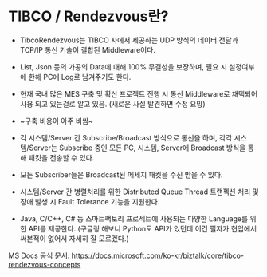 # TIBCO / Rendezvous란?
- TibcoRendezvous는 TIBCO 사에서 제공하는 UDP 방식의 데이터 전달과 TCP/IP 통신 기술이 결합된 Middleware이다.
- List, Json 등의 가공의 Data에 대해 100% 무결성을 보장하며, 필요 시 설정여부에 한해 PC에 Log로 남겨주기도 한다. 
- 현재 국내 많은 MES 구축 및 확산 프로젝트 진행 시 통신 Middleware로 채택되어 사용 되고 있는걸로 알고 있음. (새로운 사실 발견하면 수정 요망)
- ~구축 비용이 아주 비쌈~
- 각 시스템/Server 간 Subscribe/Broadcast 방식으로 통신을 하며, 각각 시스템/Server는 Subscribe 중인 모든 PC, 시스템, Server에 Broadcast 방식을 통해 패킷을 전송할 수 있다.
- 모든 Subscriber들은 Broadcast된 메세지 패킷을 수신 받을 수 있다.
- 시스템/Server 간 병렬처리를 위한 Distributed Queue Thread 트랜젝션 처리 및 장애 발생 시 Fault Tolerance 기능을 지원한다.

- Java, C/C++, C# 등 스마트팩토리 프로젝트에 사용되는 다양한 Language를 위한 API를 제공한다. (구글링 해보니 Python도 API가 있던데 이건 필자가 현업에서 써본적이 없어서 자세히 잘 모르겠다.) 
 
 MS Docs 공식 문서: https://docs.microsoft.com/ko-kr/biztalk/core/tibco-rendezvous-concepts
